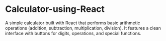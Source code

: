# Calculator-using-React
A simple calculator built with React that performs basic arithmetic operations (addition, subtraction, multiplication, division). It features a clean interface with buttons for digits, operations, and special functions.
